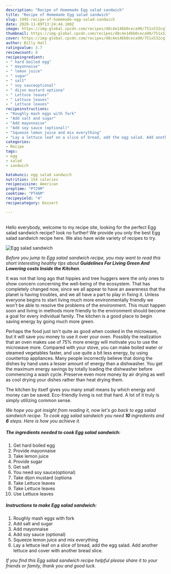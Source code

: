 ```yaml
---
description: "Recipe of Homemade Egg salad sandwich"
title: "Recipe of Homemade Egg salad sandwich"
slug: 1995-recipe-of-homemade-egg-salad-sandwich
date: 2020-11-09T13:24:44.100Z
image: https://img-global.cpcdn.com/recipes/d8c4e146b0ceca90/751x532cq70/egg-salad-sandwich-recipe-main-photo.jpg
thumbnail: https://img-global.cpcdn.com/recipes/d8c4e146b0ceca90/751x532cq70/egg-salad-sandwich-recipe-main-photo.jpg
cover: https://img-global.cpcdn.com/recipes/d8c4e146b0ceca90/751x532cq70/egg-salad-sandwich-recipe-main-photo.jpg
author: Billy Hall
ratingvalue: 3.7
reviewcount: 8
recipeingredient:
- " hard boiled egg"
- " mayonnaise"
- " lemon juice"
- " sugar"
- " salt"
- " soy sauceoptional"
- " dijon mustard optiona"
- " Lettuce leaves"
- " Lettuce leaves"
- " Lettuce leaves"
recipeinstructions:
- "Roughly mash eggs with fork"
- "Add salt and sugar"
- "Add mayonnaise"
- "Add soy sauce (optional)"
- "Squeeze lemon juice and mix everything"
- "Lay a lettuce leaf on a slice of bread, add the egg salad. Add another lettuce and cover with another bread slice."
categories:
- Recipe
tags:
- egg
- salad
- sandwich

katakunci: egg salad sandwich 
nutrition: 154 calories
recipecuisine: American
preptime: "PT29M"
cooktime: "PT46M"
recipeyield: "4"
recipecategory: Dessert

---
```

<br>
Hello everybody, welcome to my recipe site, looking for the perfect Egg salad sandwich recipe? look no further! We provide you only the best Egg salad sandwich recipe here. We also have wide variety of recipes to try.
<br>


![Egg salad sandwich](https://img-global.cpcdn.com/recipes/d8c4e146b0ceca90/751x532cq70/egg-salad-sandwich-recipe-main-photo.jpg)

<i>Before you jump to Egg salad sandwich recipe, you may want to read this short interesting healthy tips about 
<strong>Guidelines For Living Green And Lowering costs Inside the Kitchen</strong>.</i>
</br>

It was not that long ago that hippies and tree huggers were the only ones to show concern concerning the well-being of the ecosystem. That has completely changed now, since we all appear to have an awareness that the planet is having troubles, and we all have a part to play in fixing it. Unless everyone begins to start living much more environmentally friendly we won't be able to resolve the problems of the environment. This must happen soon and living in methods more friendly to the environment should become a goal for every individual family. The kitchen is a good place to begin saving energy by going much more green.

Perhaps the food just isn't quite as good when cooked in the microwave, but it will save you money to use it over your oven. Possibly the realization that an oven makes use of 75% more energy will motivate you to use the microwave more. Compared with your stove, you can make boiled water or steamed vegetables faster, and use quite a bit less energy, by using countertop appliances. Many people incorrectly believe that doing the dishes by hand uses a lesser amount of energy than a dishwasher. You get the maximum energy savings by totally loading the dishwasher before commencing a wash cycle. Preserve even more money by air drying as well as cool drying your dishes rather than heat drying them.

The kitchen by itself gives you many small means by which energy and money can be saved. Eco-friendly living is not that hard. A lot of it truly is simply utilizing common sense.


<i>We hope you got insight from reading it, now let's go back to egg salad sandwich recipe. To cook egg salad sandwich you need <strong>10</strong> ingredients and <strong>6</strong> steps. Here is how you achieve it.
</i>

##### The ingredients needed to cook Egg salad sandwich:

1. Get  hard boiled egg
1. Provide  mayonnaise
1. Take  lemon juice
1. Provide  sugar
1. Get  salt
1. You need  soy sauce(optional)
1. Take  dijon mustard (optiona
1. Take  Lettuce leaves
1. Take  Lettuce leaves
1. Use  Lettuce leaves


##### Instructions to make Egg salad sandwich:

1. Roughly mash eggs with fork
1. Add salt and sugar
1. Add mayonnaise
1. Add soy sauce (optional)
1. Squeeze lemon juice and mix everything
1. Lay a lettuce leaf on a slice of bread, add the egg salad. Add another lettuce and cover with another bread slice.


<i>If you find this Egg salad sandwich recipe helpful please share it to your friends or family, thank you and good luck.</i>
